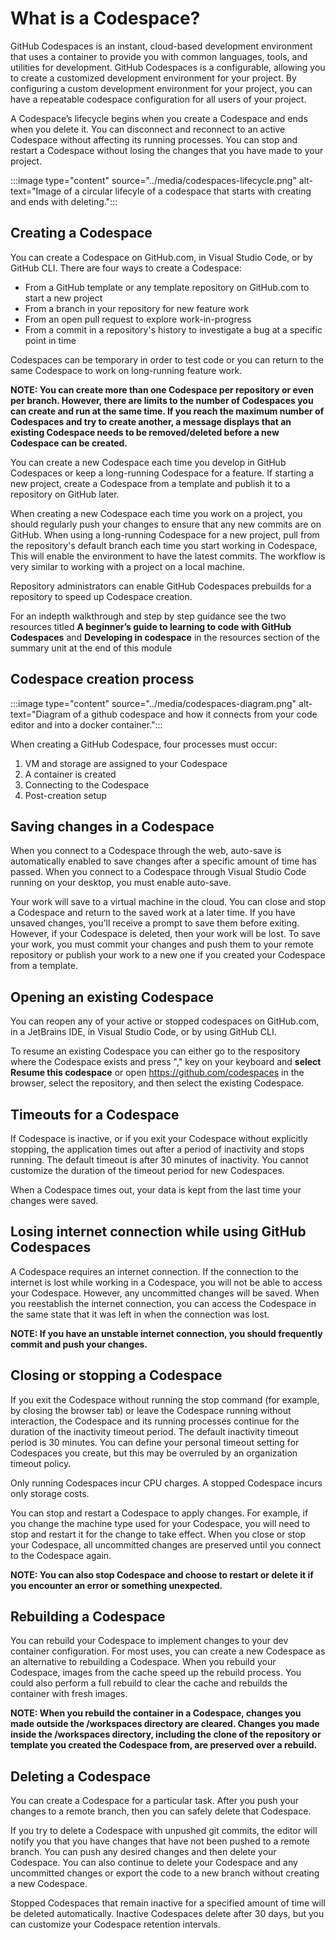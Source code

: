# What is a Codespace?

GitHub Codespaces is an instant, cloud-based development environment that uses a container to provide you with common languages, tools, and utilities for development. GitHub Codespaces is a configurable, allowing you to create a customized development environment for your project. By configuring a custom development environment for your project, you can have a repeatable codespace configuration for all users of your project.

A Codespace’s lifecycle begins when you create a Codespace and ends when you delete it. You can disconnect and reconnect to an active Codespace without affecting its running processes. You can stop and restart a Codespace without losing the changes that you have made to your project.

:::image type="content" source="../media/codespaces-lifecycle.png" alt-text="Image of a circular lifecyle of a codespace that starts with creating and ends with deleting.":::

## Creating a Codespace
You can create a Codespace on GitHub.com, in Visual Studio Code, or by GitHub CLI. There are four ways to create a Codespace:

- From a GitHub template or any template repository on GitHub.com to start a new project
- From a branch in your repository for new feature work
- From an open pull request to explore work-in-progress
- From a commit in a repository's history to investigate a bug at a specific point in time

Codespaces can be temporary in order to test code or you can return to the same Codespace to work on long-running feature work.

**NOTE: You can create more than one Codespace per repository or even per branch. However, there are limits to the number of Codespaces you can create and run at the same time. If you reach the maximum number of Codespaces and try to create another, a message displays that an existing Codespace needs to be removed/deleted before a new Codespace can be created.**

You can create a new Codespace each time you develop in GitHub Codespaces or keep a long-running Codespace for a feature. If starting a new project, create a Codespace from a template and publish it to a repository on GitHub later.

When creating a new Codespace each time you work on a project, you should regularly push your changes to ensure that any new commits are on GitHub. When using a long-running Codespace for a new project, pull from the repository's default branch each time you start working in Codespace, This will enable the environment to have the latest commits. The workflow is very similar to working with a project on a local machine.

Repository administrators can enable GitHub Codespaces prebuilds for a repository to speed up Codespace creation.

For an indepth walkthrough and step by step guidance see the two resources titled **A beginner’s guide to learning to code with GitHub Codespaces** and **Developing in codespace** in the resources section of the summary unit at the end of this module

## Codespace creation process

:::image type="content" source="../media/codespaces-diagram.png" alt-text="Diagram of a github codespace and how it connects from your code editor and into a docker container.":::

When creating a GitHub Codespace, four processes must occur:
1. VM and storage are assigned to your Codespace
2. A container is created
3. Connecting to the Codespace
4. Post-creation setup

## Saving changes in a Codespace
When you connect to a Codespace through the web, auto-save is automatically enabled to save changes after a specific amount of time has passed. When you connect to a Codespace through Visual Studio Code running on your desktop, you must enable auto-save. 

Your work will save to a virtual machine in the cloud. You can close and stop a Codespace and return to the saved work at a later time. If you have unsaved changes, you’ll receive a prompt to save them before exiting. However, if your Codespace is deleted, then your work will be lost. To save your work, you must commit your changes and push them to your remote repository or publish your work to a new one if you created your Codespace from a template.

## Opening an existing Codespace

You can reopen any of your active or stopped codespaces on GitHub.com, in a JetBrains IDE, in Visual Studio Code, or by using GitHub CLI.

To resume an existing Codespace you can either go to the respository where the Codespace exists and press "," key on your keyboard and **select Resume this codespace** or open https://github.com/codespaces in the browser, select the repository, and then select the existing Codespace. 

## Timeouts for a Codespace
If Codespace is inactive, or if you exit your Codespace without explicitly stopping, the application times out after a period of inactivity and stops running. The default timeout is after 30 minutes of inactivity. You cannot customize the duration of the timeout period for new Codespaces.

When a Codespace times out, your data is kept from the last time your changes were saved. 

## Losing internet connection while using GitHub Codespaces
A Codespace requires an internet connection. If the connection to the internet is lost while working in a Codespace, you will not be able to access your Codespace. However, any uncommitted changes will be saved. When you reestablish the internet connection, you can access the Codespace in the same state that it was left in when the connection was lost.

**NOTE: If you have an unstable internet connection, you should frequently commit and push your changes.**

## Closing or stopping a Codespace
If you exit the Codespace without running the stop command (for example, by closing the browser tab) or leave the Codespace running without interaction, the Codespace and its running processes continue for the duration of the inactivity timeout period. The default inactivity timeout period is 30 minutes. You can define your personal timeout setting for Codespaces you create, but this may be overruled by an organization timeout policy. 

Only running Codespaces incur CPU charges. A stopped Codespace incurs only storage costs.

You can stop and restart a Codespace to apply changes. For example, if you change the machine type used for your Codespace, you will need to stop and restart it for the change to take effect. When you close or stop your Codespace, all uncommitted changes are preserved until you connect to the Codespace again.

**NOTE: You can also stop Codespace and choose to restart or delete it if you encounter an error or something unexpected.**

## Rebuilding a Codespace
You can rebuild your Codespace to implement changes to your dev container configuration. For most uses, you can create a new Codespace as an alternative to rebuilding a Codespace. When you rebuild your Codespace, images from the cache speed up the rebuild process. You could also perform a full rebuild to clear the cache and rebuilds the container with fresh images.

**NOTE: When you rebuild the container in a Codespace, changes you made outside the /workspaces directory are cleared. Changes you made inside the /workspaces directory, including the clone of the repository or template you created the Codespace from, are preserved over a rebuild.**

## Deleting a Codespace
You can create a Codespace for a particular task. After you push your changes to a remote branch, then you can safely delete that Codespace.

If you try to delete a Codespace with unpushed git commits, the editor will notify you that you have changes that have not been pushed to a remote branch. You can push any desired changes and then delete your Codespace. You can also continue to delete your Codespace and any uncommitted changes or export the code to a new branch without creating a new Codespace. 

Stopped Codespaces that remain inactive for a specified amount of time will be deleted automatically. Inactive Codespaces delete after 30 days, but you can customize your Codespace retention intervals. 
